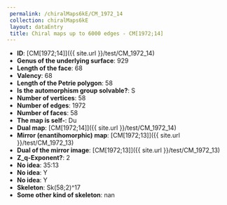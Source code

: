 ```yaml
--- 
 permalink: /chiralMaps6kE/CM_1972_14 
 collection: chiralMaps6kE
 layout: dataEntry
 title: Chiral maps up to 6000 edges - CM[1972;14]
---
```


- **ID**: [CM[1972;14]]({{ site.url }}/test/CM_1972_14)
- **Genus of the underlying surface**: 929
- **Length of the face**: 68
- **Valency**: 68
- **Length of the Petrie polygon**: 58
- **Is the automorphism group solvable?**: S
- **Number of vertices**: 58
- **Number of edges**: 1972
- **Number of faces**: 58
- **The map is self-**: Du
- **Dual map**: [CM[1972;14]]({{ site.url }}/test/CM_1972_14)
- **Mirror (enantihomorphic) map**: [CM[1972;13]]({{ site.url }}/test/CM_1972_13)
- **Dual of the mirror image**: [CM[1972;13]]({{ site.url }}/test/CM_1972_13)
- **Z_q-Exponent?**: 2
- **No idea**:  35:13
- **No idea**: Y
- **No idea**: Y
- **Skeleton**: Sk(58;2)^17
- **Some other kind of skeleton**: nan
